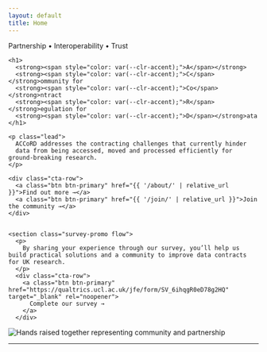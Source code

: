 ```yaml
---
layout: default
title: Home
---
```


<section class="hero">
  <div class="hero-text flow">
    <span class="eyebrow">Partnership • Interoperability • Trust</span>

    <h1>
      <strong><span style="color: var(--clr-accent);">A</span></strong>
      <strong><span style="color: var(--clr-accent);">C</span></strong>ommunity for
      <strong><span style="color: var(--clr-accent);">Co</span></strong>ntract
      <strong><span style="color: var(--clr-accent);">R</span></strong>egulation for
      <strong><span style="color: var(--clr-accent);">D</span></strong>ata
    </h1>

    <p class="lead">
      ACCoRD addresses the contracting challenges that currently hinder
      data from being accessed, moved and processed efficiently for ground-breaking research.
    </p>

    <div class="cta-row">
      <a class="btn btn-primary" href="{{ '/about/' | relative_url }}">Find out more →</a>
      <a class="btn btn-primary" href="{{ '/join/' | relative_url }}">Join the community →</a>
    </div>


    <section class="survey-promo flow">
      <p>
        By sharing your experience through our survey, you’ll help us build practical solutions and a community to improve data contracts for UK research.
      </p>
      <div class="cta-row">
        <a class="btn btn-primary" href="https://qualtrics.ucl.ac.uk/jfe/form/SV_6ihqgR0eD78g2HQ" target="_blank" rel="noopener">
          Complete our survey →
        </a>
      </div>

  </section>

  </div>

  <div class="hero-media">
    <img
      src="{{ '/assets/images/teamwork.png' | relative_url }}"
      alt="Hands raised together representing community and partnership">
  </div>
</section>

<hr class="section-divider" />

